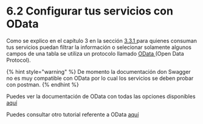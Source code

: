 # 6.2 Configurar tus servicios con OData

Como se explico en el capítulo 3 en la sección [3.3.1 ](https://abi.gitbook.io/net-core/3.-servicios-rest/3.1-servicios-rest#3-3-filtrar-informacion)para quienes consuman tus servicios puedan filtrar la información o selecionar solamente algunos campos de una tabla se utiliza un protocolo llamado [OData ](https://www.odata.org)\(Open Data Protocol\). 

{% hint style="warning" %}
De momento la documentación don Swagger no es muy compatible con OData por lo cual los servicios se deben probar con postman. 
{% endhint %}

Puedes ver la documentación de OData con todas las opciones disponibles [aquí](https://www.odata.org/documentation/odata-version-2-0/uri-conventions/)

Puedes consultar otro tutorial referente a OData [aquí](https://blogs.msdn.microsoft.com/odatateam/2018/07/03/asp-net-core-odata-now-available/)



